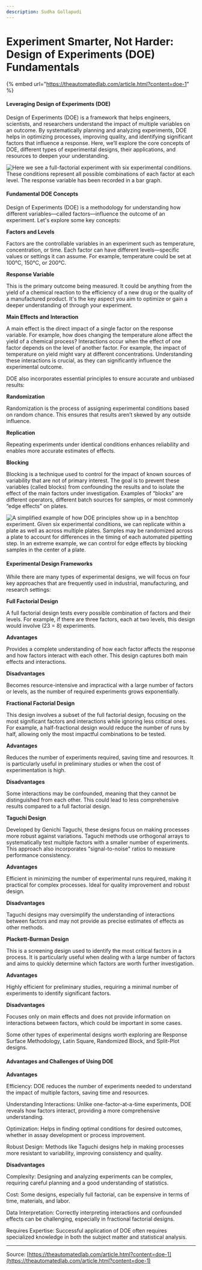 ```yaml
---
description: Sudha Gollapudi
---
```


# Experiment Smarter, Not Harder: Design of Experiments (DOE) Fundamentals

{% embed url="https://theautomatedlab.com/article.html?content=doe-1" %}

#### Leveraging Design of Experiments (DOE)

Design of Experiments (DOE) is a framework that helps engineers, scientists, and researchers understand the impact of multiple variables on an outcome. By systematically planning and analyzing experiments, DOE helps in optimizing processes, improving quality, and identifying significant factors that influence a response. Here, we’ll explore the core concepts of DOE, different types of experimental designs, their applications, and resources to deepen your understanding.

![Here we see a full-factorial experiment with six experimental conditions. These conditions represent all possible combinations of each factor at each level. The response variable has been recorded in a bar graph.](https://theautomatedlab.com/assets/images/content/doe-factorial.png)

#### Fundamental DOE Concepts

Design of Experiments (DOE) is a methodology for understanding how different variables—called factors—influence the outcome of an experiment. Let's explore some key concepts:

**Factors and Levels**

Factors are the controllable variables in an experiment such as temperature, concentration, or time. Each factor can have different levels—specific values or settings it can assume. For example, temperature could be set at 100°C, 150°C, or 200°C.

**Response Variable**

This is the primary outcome being measured. It could be anything from the yield of a chemical reaction to the efficiency of a new drug or the quality of a manufactured product. It's the key aspect you aim to optimize or gain a deeper understanding of through your experiment.

**Main Effects and Interaction**

A main effect is the direct impact of a single factor on the response variable. For example, how does changing the temperature alone affect the yield of a chemical process? Interactions occur when the effect of one factor depends on the level of another factor. For example, the impact of temperature on yield might vary at different concentrations. Understanding these interactions is crucial, as they can significantly influence the experimental outcome.

DOE also incorporates essential principles to ensure accurate and unbiased results:

**Randomization**

Randomization is the process of assigning experimental conditions based on random chance. This ensures that results aren’t skewed by any outside influence.

**Replication**

Repeating experiments under identical conditions enhances reliability and enables more accurate estimates of effects.

**Blocking**

Blocking is a technique used to control for the impact of known sources of variability that are not of primary interest. The goal is to prevent these variables (called blocks) from confounding the results and to isolate the effect of the main factors under investigation. Examples of “blocks” are different operators, different batch sources for samples, or most commonly “edge effects” on plates.

![A simplified example of how DOE principles show up in a benchtop experiment. Given six experimental conditions, we can replicate within a plate as well as across multiple plates.  Samples may be randomized across a plate to account for differences in the timing of each automated pipetting step. In an extreme example, we can control for edge effects by blocking samples in the center of a plate.](https://theautomatedlab.com/assets/images/content/doe-principles.png)

#### Experimental Design Frameworks

While there are many types of experimental designs, we will focus on four key approaches that are frequently used in industrial, manufacturing, and research settings:

**Full Factorial Design**

A full factorial design tests every possible combination of factors and their levels. For example, if there are three factors, each at two levels, this design would involve (23 = 8) experiments.

**Advantages**

Provides a complete understanding of how each factor affects the response and how factors interact with each other. This design captures both main effects and interactions.

**Disadvantages**

Becomes resource-intensive and impractical with a large number of factors or levels, as the number of required experiments grows exponentially.

**Fractional Factorial Design**

This design involves a subset of the full factorial design, focusing on the most significant factors and interactions while ignoring less critical ones. For example, a half-fractional design would reduce the number of runs by half, allowing only the most impactful combinations to be tested.

**Advantages**

Reduces the number of experiments required, saving time and resources. It is particularly useful in preliminary studies or when the cost of experimentation is high.

**Disadvantages**

Some interactions may be confounded, meaning that they cannot be distinguished from each other. This could lead to less comprehensive results compared to a full factorial design.

**Taguchi Design**

Developed by Genichi Taguchi, these designs focus on making processes more robust against variations. Taguchi methods use orthogonal arrays to systematically test multiple factors with a smaller number of experiments. This approach also incorporates "signal-to-noise" ratios to measure performance consistency.

**Advantages**

Efficient in minimizing the number of experimental runs required, making it practical for complex processes. Ideal for quality improvement and robust design.

**Disadvantages**

Taguchi designs may oversimplify the understanding of interactions between factors and may not provide as precise estimates of effects as other methods.

**Plackett-Burman Design**

This is a screening design used to identify the most critical factors in a process. It is particularly useful when dealing with a large number of factors and aims to quickly determine which factors are worth further investigation.

**Advantages**

Highly efficient for preliminary studies, requiring a minimal number of experiments to identify significant factors.

**Disadvantages**

Focuses only on main effects and does not provide information on interactions between factors, which could be important in some cases.

Some other types of experimental designs worth exploring are Response Surface Methodology, Latin Square, Randomized Block, and Split-Plot designs.

#### Advantages and Challenges of Using DOE

**Advantages**

Efficiency: DOE reduces the number of experiments needed to understand the impact of multiple factors, saving time and resources.

Understanding Interactions: Unlike one-factor-at-a-time experiments, DOE reveals how factors interact, providing a more comprehensive understanding.

Optimization: Helps in finding optimal conditions for desired outcomes, whether in assay development or process improvement.

Robust Design: Methods like Taguchi designs help in making processes more resistant to variability, improving consistency and quality.

**Disadvantages**

Complexity: Designing and analyzing experiments can be complex, requiring careful planning and a good understanding of statistics.

Cost: Some designs, especially full factorial, can be expensive in terms of time, materials, and labor.

Data Interpretation: Correctly interpreting interactions and confounded effects can be challenging, especially in fractional factorial designs.

Requires Expertise: Successful application of DOE often requires specialized knowledge in both the subject matter and statistical analysis.

***

Source: [https://theautomatedlab.com/article.html?content=doe-1](https://theautomatedlab.com/article.html?content=doe-1)
